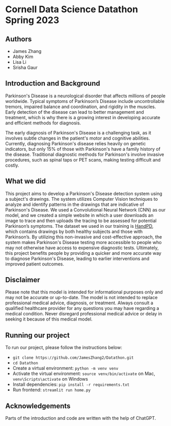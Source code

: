# Cornell Data Science Datathon Spring 2023

## Authors

- James Zhang
- Abby Kim
- Lisa Li
- Srisha Gaur

## Introduction and Background

Parkinson's Disease is a neurological disorder that affects millions of people worldwide. Typical symptoms of Parkinson’s Disease include uncontrollable tremors, impaired balance and coordination, and rigidity in the muscles. Early detection of the disease can lead to better management and treatment, which is why there is a growing interest in developing accurate and efficient methods for diagnosis.

The early diagnosis of Parkinson's Disease is a challenging task, as it involves subtle changes in the patient's motor and cognitive abilities. Currently, diagnosing Parkinson's disease relies heavily on genetic indicators, but only 15% of those with Parkinson's have a family history of the disease. Traditional diagnostic methods for Parkinson's involve invasive procedures, such as spinal taps or PET scans, making testing difficult and costly.

## What we did

This project aims to develop a Parkinson's Disease detection system using a subject's drawings. The system utilizes Computer Vision techniques to analyze and identify patterns in the drawings that are indicative of Parkinson's Disease. We used a Convolutional Neural Network (CNN) as our model, and we created a simple website in which a user downloads an image to trace and then uploads the tracing to be assessed for potential Parkinson’s symptoms. The dataset we used in our training is [HandPD](https://wwwp.fc.unesp.br/~papa/pub/datasets/Handpd/), which contains drawings by both healthy subjects and those with Parkinson’s. By utilizing this non-invasive and cost-effective approach, the system makes Parkinson's Disease testing more accessible to people who may not otherwise have access to expensive diagnostic tests. Ultimately, this project benefits people by providing a quicker and more accurate way to diagnose Parkinson's Disease, leading to earlier interventions and improved patient outcomes.

## Disclaimer

Please note that this model is intended for informational purposes only and may not be accurate or up-to-date. The model is not intended to replace professional medical advice, diagnosis, or treatment. Always consult a qualified healthcare provider for any questions you may have regarding a medical condition. Never disregard professional medical advice or delay in seeking it because of this medical model.

## Running our project

To run our project, please follow the instructions below:

- `git clone https://github.com/JamesZhang2/Datathon.git`
- `cd Datathon`
- Create a virtual environment: `python -m venv venv`
- Activate the virtual environment: `source venv/bin/activate` on Mac, `venv\Scripts\activate` on Windows
- Install dependencies: `pip install -r requirements.txt`
- Run frontend: `streamlit run home.py`

## Acknowledgements

Parts of the introduction and code are written with the help of ChatGPT.
